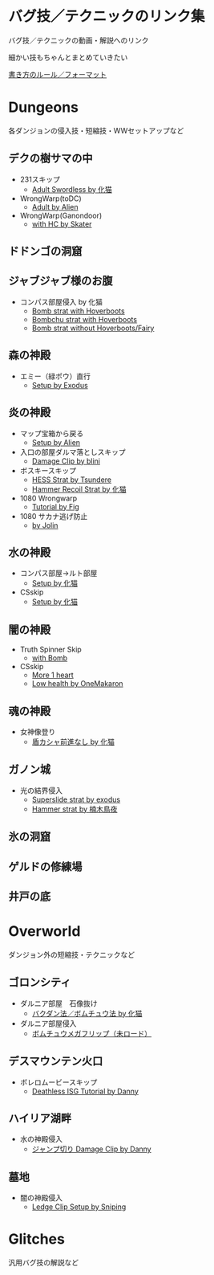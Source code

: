 # バグ技／テクニックのリンク集
バグ技／テクニックの動画・解説へのリンク

細かい技もちゃんとまとめていきたい

[書き方のルール／フォーマット](/00_About_Information/10_リンク集_書き方.md)

# Dungeons
各ダンジョンの侵入技・短縮技・WWセットアップなど

## デクの樹サマの中
- 231スキップ
  - [Adult Swordless by 化猫](https://youtu.be/UC_H6_2JDrU)
- WrongWarp(toDC)
  - [Adult by Alien](https://youtu.be/D0Ocdkr5f8c)
- WrongWarp(Ganondoor)
  - [with HC by Skater](https://youtu.be/o_o6nFTPgV8)

## ドドンゴの洞窟

## ジャブジャブ様のお腹
- コンパス部屋侵入 by 化猫
  - [Bomb strat with Hoverboots](https://youtu.be/3UukSS-rAjw)
  - [Bombchu strat with Hoverboots](https://youtu.be/gdqqjRc-aho)
  - [Bomb strat without Hoverboots/Fairy](https://youtu.be/Dj46eaWJpHs)

## 森の神殿
- エミー（緑ポウ）直行
  - [Setup by Exodus](https://youtu.be/7JfVzlUACdE)

## 炎の神殿
- マップ宝箱から戻る
  - [Setup by Alien](https://youtu.be/6iRh9hCn-dQ)
- 入口の部屋ダルマ落としスキップ
  - [Damage Clip by blini](https://youtu.be/ccOfr1DJIh4)
- ボスキースキップ
  - [HESS Strat by Tsundere](https://youtu.be/CVM2cDpld-U)
  - [Hammer Recoil Strat by 化猫](https://youtu.be/WU-GiEl1dks)
- 1080 Wrongwarp
  - [Tutorial by Fig](https://youtu.be/5UkJgVf75FQ)
- 1080 サカナ逃げ防止
  - [by Jolin](https://youtu.be/NrBQmncnByE)

## 水の神殿
- コンパス部屋→ルト部屋
  - [Setup by 化猫](https://youtu.be/z9y9iTDV8A4)
- CSskip
  - [Setup by 化猫](https://youtu.be/PmM3hJePXfw)

## 闇の神殿
- Truth Spinner Skip
  - [with Bomb](https://youtu.be/sPhbhivO0qY)
- CSskip
  - [More 1 heart](https://youtu.be/JDWE7-atryM)
  - [Low health by OneMakaron](https://youtu.be/VrJvZ_Rs--c)



## 魂の神殿
- 女神像登り
  - [盾カシャ前進なし by 化猫](https://youtu.be/HWSa9hqtN64)

## ガノン城
- 光の結界侵入
  - [Superslide strat by exodus](https://youtu.be/V9L-ePeEhH0)
  - [Hammer strat by 楠木鳥夜](https://youtu.be/BFW02NWYZO8)

## 氷の洞窟

## ゲルドの修練場

## 井戸の底

# Overworld
ダンジョン外の短縮技・テクニックなど

## ゴロンシティ
- ダルニア部屋　石像抜け
  - [バクダン法／ボムチュウ法 by 化猫](https://youtu.be/dpTmti8ioo8)
- ダルニア部屋侵入
  - [ボムチュウメガフリップ（未ロード）](https://youtu.be/gvBLKUBER6Y)

## デスマウンテン火口
- ボレロムービースキップ
  - [Deathless ISG Tutorial by Danny](https://youtu.be/Z2ndjnPhZQk)
  
## ハイリア湖畔
- 水の神殿侵入
  - [ジャンプ切り Damage Clip by Danny](https://youtu.be/AVUZxWVzDH4)
  
## 墓地
- 闇の神殿侵入
  - [Ledge Clip Setup by Sniping](https://youtu.be/yyllogbaASo)

# Glitches
汎用バグ技の解説など

## 
